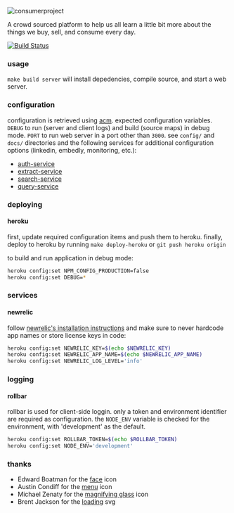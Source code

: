 ![consumerproject](http://i.imgur.com/iLlaWxJ.png)

A crowd sourced platform to help us all learn a little bit more about the
things we buy, sell, and consume every day.

[![Build Status](https://travis-ci.org/consumr-project/web-client.svg)](https://travis-ci.org/consumr-project/web-client)

### usage

`make build server` will install depedencies, compile source, and start a web
server.

### configuration

configuration is retrieved using [acm](https://www.npmjs.com/package/acm).
expected configuration variables. `DEBUG` to run (server and client logs) and
build (source maps) in debug mode. `PORT` to run web server in a port other
than `3000`. see `config/` and `docs/` directories and the following services
for additional configuration options (linkedin, embedly, monitoring, etc.):

- [auth-service](https://github.com/consumr-project/auth-service/blob/master/README.md#deploying-to-heroku)
- [extract-service](https://github.com/consumr-project/extract-service/blob/master/README.md#deploying-to-heroku)
- [search-service](https://github.com/consumr-project/search-service/blob/master/README.md#deploying-to-heroku)
- [query-service](https://github.com/consumr-project/query-service/blob/master/README.md#deploying-to-heroku)

### deploying

#### heroku

first, update required configuration items and push them to heroku. finally,
deploy to heroku by running `make deploy-heroku` or `git push heroku origin`

to build and run application in debug mode:

```bash
heroku config:set NPM_CONFIG_PRODUCTION=false
heroku config:set DEBUG=*
```

### services

#### newrelic

follow
[newrelic's installation instructions](https://elements.heroku.com/addons/newrelic#wayne)
and make sure to never hardcode app names or store license keys in code:

```bash
heroku config:set NEWRELIC_KEY=$(echo $NEWRELIC_KEY)
heroku config:set NEWRELIC_APP_NAME=$(echo $NEWRELIC_APP_NAME)
heroku config:set NEWRELIC_LOG_LEVEL='info'
```

### logging

#### rollbar

rollbar is used for client-side loggin. only a token and environment identifier
are required as configuration. the `NODE_ENV` variable is checked for the
environment, with 'development' as the default.

```bash
heroku config:set ROLLBAR_TOKEN=$(echo $ROLLBAR_TOKEN)
heroku config:set NODE_ENV='development'
```

### thanks

* Edward Boatman for the [face](https://thenounproject.com/search/?q=face&i=67226) icon
* Austin Condiff for the [menu](https://thenounproject.com/search/?q=hamburger&i=70916) icon
* Michael Zenaty for the [magnifying glass](https://thenounproject.com/search/?q=search&i=21796) icon
* Brent Jackson for the [loading](http://jxnblk.com/loading/) svg
